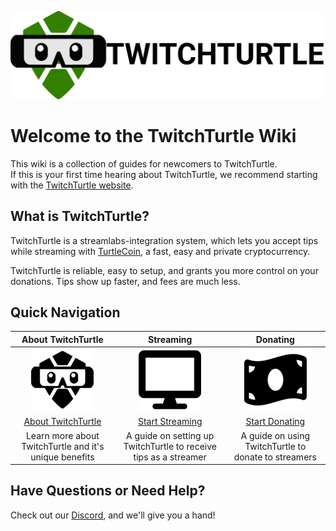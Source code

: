 ![TurtleCoin Logo](images/wordmark.png)

# Welcome to the TwitchTurtle Wiki

This wiki is a collection of guides for newcomers to TwitchTurtle.  
If this is your first time hearing about TwitchTurtle, we recommend starting with the [TwitchTurtle website](https://twitchturtle.com).

## What is TwitchTurtle?

TwitchTurtle is a streamlabs-integration system, which lets you accept tips while streaming with [TurtleCoin](https://turtlecoin.lol), a fast, easy and private cryptocurrency.  

TwitchTurtle is reliable, easy to setup, and grants you more control on your donations. Tips show up faster, and fees are much less.

## Quick Navigation

| **About TwitchTurtle** | **Streaming** | **Donating** |
|:----------------------:|:-------------:|:------------:|
| ![Logo](images/stacked.png) | ![stream](images/stream.png) | ![donate](images/donate.png) |
| [About TwitchTurtle](about/About-TwitchTurtle) | [Start Streaming](Getting-Started#stream) | [Start Donating](Getting-Started#donate) |
| Learn more about TwitchTurtle and it's unique benefits | A guide on setting up TwitchTurtle to receive tips as a streamer | A guide on using TwitchTurtle to donate to streamers |

## Have Questions or Need Help?

Check out our [Discord](https://discord.gg/BYYNE4p), and we'll give you a hand!


